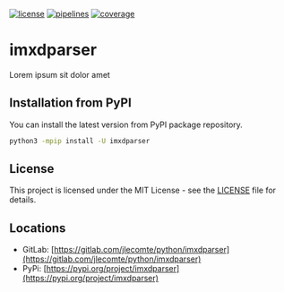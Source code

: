 [![license](https://img.shields.io/badge/license-MIT-brightgreen)](https://spdx.org/licenses/MIT.html)
[![pipelines](https://gitlab.com/jlecomte/python/imxdparser/badges/master/pipeline.svg)](https://gitlab.com/jlecomte/python/imxdparser/pipelines)
[![coverage](https://gitlab.com/jlecomte/python/imxdparser/badges/master/coverage.svg)](https://jlecomte.gitlab.io/python/python/imxdparser/coverage/index.html)

# imxdparser

Lorem ipsum sit dolor amet

## Installation from PyPI

You can install the latest version from PyPI package repository.

~~~bash
python3 -mpip install -U imxdparser
~~~

## License

This project is licensed under the MIT License - see the [LICENSE](LICENSE) file for details.

## Locations

  * GitLab: [https://gitlab.com/jlecomte/python/imxdparser](https://gitlab.com/jlecomte/python/imxdparser)
  * PyPi: [https://pypi.org/project/imxdparser](https://pypi.org/project/imxdparser)
